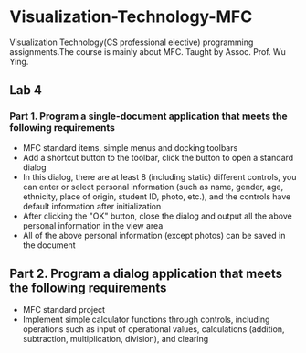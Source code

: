 # Visualization-Technology-MFC
Visualization Technology(CS professional elective) programming assignments.The course is mainly about MFC. Taught by Assoc. Prof. Wu Ying. 
## Lab 4
### Part 1. Program a single-document application that meets the following requirements
- MFC standard items, simple menus and docking toolbars
- Add a shortcut button to the toolbar, click the button to open a standard dialog
- In this dialog, there are at least 8 (including static) different controls, you can enter or select personal information (such as name, gender, age, ethnicity, place of origin, student ID, photo, etc.), and the controls have default information after initialization
- After clicking the "OK" button, close the dialog and output all the above personal information in the view area
- All of the above personal information (except photos) can be saved in the document
## Part 2.  Program a dialog application that meets the following requirements
- MFC standard project
- Implement simple calculator functions through controls, including operations such as input of operational values, calculations (addition, subtraction, multiplication, division), and clearing
